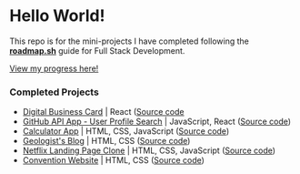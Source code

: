 # Hello World!
This repo is for the mini-projects I have completed following the [**roadmap.sh**](https://roadmap.sh/full-stack) guide for Full Stack Development.

[View my progress here!](https://roadmap.sh/full-stack?s=65fd126e6deb533d6e0c2eca)

### Completed Projects
- [Digital Business Card](https://github.com/kalafriz/fsd-roadmap/tree/main/react/learn-react-scrimba/digital-business-card) | React ([Source code](https://github.com/kalafriz/fsd-roadmap/tree/main/react/learn-react-scrimba/digital-business-card)
- [GitHub API App - User Profile Search](https://github.com/kalafriz/fsd-roadmap/tree/main/github-profile-app) | JavaScript, React ([Source code](https://github.com/kalafriz/fsd-roadmap/tree/main/github-profile-app))
- [Calculator App](https://kalafriz.github.io/fsd-roadmap/calculator-app/index.html) | HTML, CSS, JavaScript ([Source code](https://github.com/kalafriz/fsd-roadmap/tree/main/calculator-app))
- [Geologist's Blog](https://kalafriz.github.io/fsd-roadmap/rock-blog/index.html) | HTML, CSS ([Source code](https://github.com/kalafriz/fsd-roadmap/tree/main/rock-blog))
- [Netflix Landing Page Clone](https://kalafriz.github.io/fsd-roadmap/netflix-landing-clone/index.html) | HTML, CSS, JavaScript ([Source code](https://github.com/kalafriz/fsd-roadmap/tree/main/netflix-landing-clone))
- [Convention Website](https://kalafriz.github.io/fsd-roadmap/tinkerer-con/index.html) | HTML, CSS ([Source code](https://github.com/kalafriz/fsd-roadmap/tree/main/tinkerer-con))
